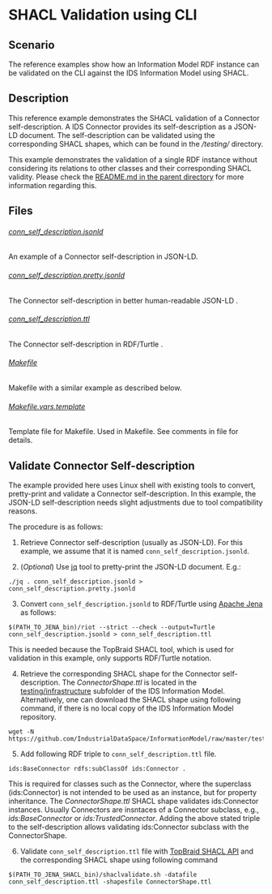 # SHACL Validation using CLI

## Scenario
The reference examples show how an Information Model RDF instance can be validated on the CLI against the IDS Information Model using SHACL.

## Description
This reference example demonstrates the SHACL validation of a Connector self-description. A IDS Connector provides its self-description as a JSON-LD document. The self-description can be validated using the corresponding SHACL shapes, which can be found in the _/testing/_ directory.

This example demonstrates the validation of a single RDF instance without considering its relations to other classes and their corresponding SHACL validity. Please check the [README.md in the parent directory](../README.md) for more information regarding this.


## Files

###### [conn_self_description.jsonld](conn_self_description.jsonld)
An example of a Connector self-description in JSON-LD.

###### [conn_self_description.pretty.jsonld](conn_self_description.pretty.jsonld)
The Connector self-description in better human-readable JSON-LD .

###### [conn_self_description.ttl](conn_self_description.ttl)
The Connector self-description in RDF/Turtle .

###### [Makefile](Makefile)
Makefile with a similar example as described below.

###### [Makefile.vars.template](Makefile.vars.template)
Template file for Makefile. Used in Makefile. See comments in file for details.
## Validate Connector Self-description

The example provided here uses Linux shell with existing tools to convert, pretty-print and validate a Connector self-description.  In this example, the JSON-LD self-description needs slight adjustments due to tool compatibility reasons.

The procedure is as follows:
1.  Retrieve Connector self-description (usually as JSON-LD). For this example, we assume that it is named `conn_self_description.jsonld`.

2. (*Optional*) Use [jq](https://stedolan.github.io/jq/) tool to pretty-print the JSON-LD document. E.g.:  
```shell
./jq . conn_self_description.jsonld > conn_self_description.pretty.jsonld
```

3. Convert `conn_self_description.jsonld` to RDF/Turtle using [Apache Jena](https://jena.apache.org/documentation/io/) as follows:
```
$(PATH_TO_JENA_bin)/riot --strict --check --output=Turtle conn_self_description.jsonld > conn_self_description.ttl
```
This is needed because the TopBraid SHACL tool, which is used for validation in this example, only supports RDF/Turtle notation.

4. Retrieve the corresponding SHACL shape for the Connector self-description. The *ConnectorShape.ttl* is located in the [testing/infrastructure](../../testing/infrastructure) subfolder of the IDS Information Model. Alternatively, one can download the SHACL shape using following command, if there is no local copy of the IDS Information Model repository.
```
wget -N https://github.com/IndustrialDataSpace/InformationModel/raw/master/testing/infrastructure/ConnectorShape.ttl
```

5. Add following RDF triple to `conn_self_description.ttl` file.
```
ids:BaseConnector rdfs:subClassOf ids:Connector .
```
This is required for classes such as the Connector, where the superclass (ids:Connector) is not intended to be used as an instance, but for property inheritance. The *ConnectorShape.ttl* SHACL shape validates ids:Connector instances. Usually Connectors are insntaces of a Connector subclass, e.g., *ids:BaseConnector* or *ids:TrustedConnector*. Adding the above stated triple to the self-description allows validating ids:Connector subclass with the ConnectorShape.

6. Validate `conn_self_description.ttl` file with [TopBraid SHACL API](https://github.com/TopQuadrant/shacl) and the corresponding SHACL shape using following command
```
$(PATH_TO_JENA_SHACL_bin)/shaclvalidate.sh -datafile conn_self_description.ttl -shapesfile ConnectorShape.ttl
```
